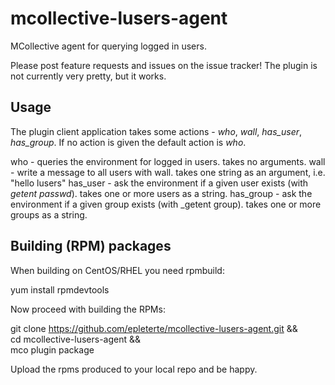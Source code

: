 mcollective-lusers-agent
========================

MCollective agent for querying logged in users.

Please post feature requests and issues on the issue tracker!
The plugin is not currently very pretty, but it works.

Usage
-----

The plugin client application takes some actions - _who_, _wall_, _has_user_, _has_group_. If no action is given the default action is _who_.

  who      - queries the environment for logged in users. takes no arguments.
  wall     - write a message to all users with wall. takes one string as an argument, i.e. "hello lusers"
  has_user  - ask the environment if a given user exists (with _getent passwd_). takes one or more users as a string.
  has_group  - ask the environment if a given group exists (with _getent group). takes one or more groups as a string.


Building (RPM) packages
-----------------------
  
When building on CentOS/RHEL you need rpmbuild:

  yum install rpmdevtools
  
Now proceed with building the RPMs:

  git clone https://github.com/epleterte/mcollective-lusers-agent.git && \
  cd mcollective-lusers-agent && \
  mco plugin package

Upload the rpms produced to your local repo and be happy.


